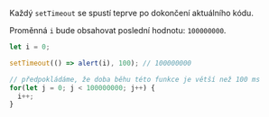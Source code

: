 
Každý `setTimeout` se spustí teprve po dokončení aktuálního kódu.

Proměnná `i` bude obsahovat poslední hodnotu: `100000000`.

```js run
let i = 0;

setTimeout(() => alert(i), 100); // 100000000

// předpokládáme, že doba běhu této funkce je větší než 100 ms
for(let j = 0; j < 100000000; j++) {
  i++; 
}
```
